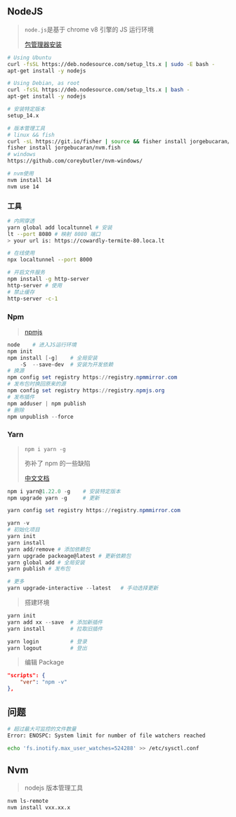 <!--
title: NodeJS
sort:
-->

## NodeJS

> `node.js`是基于 chrome v8 引擎的 JS 运行环境
>
> [包管理器安装](https://nodejs.org/zh-cn/download/package-manager/)

```bash
# Using Ubuntu
curl -fsSL https://deb.nodesource.com/setup_lts.x | sudo -E bash -
apt-get install -y nodejs

# Using Debian, as root
curl -fsSL https://deb.nodesource.com/setup_lts.x | bash -
apt-get install -y nodejs

# 安装特定版本
setup_14.x

# 版本管理工具
# linux && fish
curl -sL https://git.io/fisher | source && fisher install jorgebucaran/fisher
fisher install jorgebucaran/nvm.fish
# windows
https://github.com/coreybutler/nvm-windows/

# nvm使用
nvm install 14
nvm use 14
```

### 工具

```bash
# 内网穿透
yarn global add localtunnel # 安装
lt --port 8080 # 映射 8080 端口
> your url is: https://cowardly-termite-80.loca.lt

# 在线使用
npx localtunnel --port 8000 

# 开启文件服务
npm install -g http-server
http-server # 使用
# 禁止缓存
http-server -c-1
```

### Npm

> [npmjs](https://www.npmjs.com/)

```powershell
node	# 进入JS运行环境
npm init
npm install [-g]	# 全局安装
	-S	--save-dev	# 安装为开发依赖
# 换源
npm config set registry https://registry.npmmirror.com
# 发布包时换回原来的源
npm config set registry https://registry.npmjs.org
# 发布插件
npm adduser | npm publish
# 删除
npm unpublish --force
```

### Yarn

> `npm i yarn -g`
>
> 弥补了 npm 的一些缺陷
>
> [中文文档](https://yarn.bootcss.com/)

```powershell
npm i yarn@1.22.0 -g 	# 安装特定版本
npm upgrade yarn -g		# 更新

yarn config set registry https://registry.npmmirror.com

yarn -v
# 初始化项目
yarn init
yarn install
yarn add/remove # 添加依赖包
yarn upgrade packeage@latest # 更新依赖包
yarn global add	# 全局安装
yarn publish # 发布包

# 更多
yarn upgrade-interactive --latest	# 手动选择更新
```

> 搭建环境

```powershell
yarn init
yarn add xx --save	# 添加新插件
yarn install		# 拉取旧插件

yarn login			# 登录
yarn logout			# 登出
```

> 编辑 Package

```json
"scripts": {
    "ver": "npm -v"
},
```

## 问题

```bash
# 超过最大可监控的文件数量
Error: ENOSPC: System limit for number of file watchers reached

echo 'fs.inotify.max_user_watches=524288' >> /etc/sysctl.conf
```



## Nvm

> nodejs 版本管理工具

```bash
nvm ls-remote
nvm install vxx.xx.x
```
